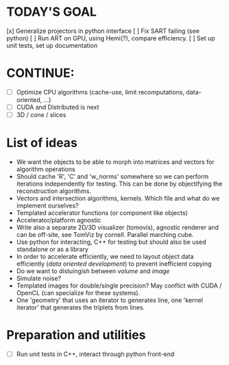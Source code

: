 # TODAY'S GOAL
[x] Generalize projectors in python interface
[ ] Fix SART failing (see python)
[ ] Run ART on GPU, using Hemi(?), compare efficiency.
[ ] Set up unit tests, set up documentation

# CONTINUE:
* [ ] Optimize CPU algorithms (cache-use, limit recomputations, data-oriented, ...)
* [ ] CUDA and Distributed is next
* [ ] 3D / cone / slices

# List of ideas
* We want the objects to be able to morph into matrices and vectors for algorithm operations
* Should cache 'R', 'C' and 'w_norms' somewhere so we can perform iterations independently for testing. This can be done by objectifying the reconstruction algorithms.
* Vectors and intersection algorithms, kernels. Which file and what do we implement ourselves?
* Templated accelerator functions (or component like objects)
* Accelerator/platform agnostic
* Write also a separate 2D/3D visualizer (tomovis), agnostic renderer and can be off-site, see TomViz by cornell. Parallel marching cube.
* Use python for interacting, C++ for testing but should also be used standalone or as a library
* In order to accelerate efficiently, we need to layout object data efficiently (*data oriented development*) to prevent inefficient copying
* Do we want to distuingish between *volume* and *image*
* Simulate noise?
* Templated images for double/single precision? May conflict with CUDA / OpenCL (can specialize for these systems).
* One 'geometry' that uses an iterator to generates line, one 'kernel iterator' that generates the triplets from lines.

# Preparation and utilities
* [ ] Run unit tests in C++, interact through python front-end
